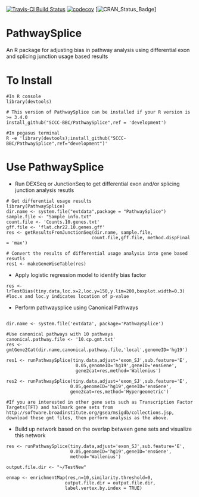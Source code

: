 [![Travis-CI Build Status](https://travis-ci.org/SCCC-BBC/PathwaySplice.svg?branch=master)](https://travis-ci.org/SCCC-BBC/PathwaySplice)
[![codecov](https://codecov.io/github/SCCC-BBC/PathwaySplice/coverage.svg?branch=master)](https://codecov.io/github/SCCC-BBC/PathwaySplice)
[![CRAN_Status_Badge](http://www.r-pkg.org/badges/version/PathwaySplice)]

# PathwaySplice
An R package for adjusting bias in pathway analysis using differential exon and splicing junction usage based results

# To Install

```{r eval=TRUE}
#In R console
library(devtools)

# This version of PathwaySplice can be installed if your R version is >= 3.4.0
install_github("SCCC-BBC/PathwaySplice",ref = 'development')

#In pegasus terminal 
R -e 'library(devtools);install_github("SCCC-BBC/PathwaySplice",ref="development")'

```

# Use PathwaySplice

+ Run DEXSeq or JunctionSeq to get differential exon and/or splicing junction analysis resutls 

```{r eval=TRUE}
# Get differential usage results
library(PathwaySplice)
dir.name <- system.file("extdata",package = "PathwaySplice")
sample.file <- "Sample_info.txt"
count.file <- 'Counts.10.genes.txt'
gff.file <- 'flat.chr22.10.genes.gff'
res <- getResultsFromJunctionSeq(dir.name, sample.file, 
                                count.file,gff.file, method.dispFinal = 'max')

# Convert the results of differential usage analysis into gene based resutls
res1 <- makeGeneWiseTable(res)

```
+ Apply logistic regression model to identify bias factor
```{r eval=TRUE, r eval=TRUE}
res <- lrTestBias(tiny.data,loc.x=2,loc.y=150,y.lim=200,boxplot.width=0.3)
#loc.x and loc.y indicates location of p-value
```

+ Perform pathwaysplice using Canonical Pathways
```{r eval=TRUE}

dir.name <- system.file('extdata', package='PathwaySplice')

#Use canonical pathways with 10 pathways
canonical.pathway.file <- '10.cp.gmt.txt'
res <- gmtGene2Cat(dir.name,canonical.pathway.file,'local',genomeID='hg19')

res1 <- runPathwaySplice(tiny.data,adjust='exon_SJ',sub.feature='E',
                          0.05,genomeID='hg19',geneID='ensGene',
                          gene2cat=res,method='Wallenius')

res2 <- runPathwaySplice(tiny.data,adjust='exon_SJ',sub.feature='E',
                        0.05,genomeID='hg19',geneID='ensGene',
                        gene2cat=res,method='Hypergeometric')

#If you are interested in other gene sets such as Transcription Factor Targets(TFT) and hallmark gene sets from http://software.broadinstitute.org/gsea/msigdb/collections.jsp, download these gmt files, then perform analysis as the above.

```

+ Build up network based on the overlap between gene sets and visualize this network

```{r eval=TRUE}
res <- runPathwaySplice(tiny.data,adjust='exon_SJ',sub.feature='E',
                        0.05,genomeID='hg19',geneID='ensGene', 
                        method='Wallenius')

output.file.dir <- "~/TestNew"

enmap <- enrichmentMap(res,n=10,similarity.threshold=0,
                      output.file.dir = output.file.dir,
                      label.vertex.by.index = TRUE)
```